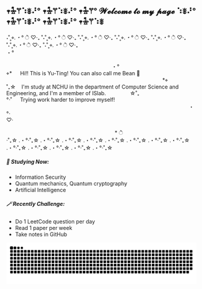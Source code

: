 ## 𖥧𖡆𖦥⠱ꎺ⠜° 𖥧𖡆𖦥⠱ꎺ⠜° 𖥧𖡆𖦥° 𝓦𝓮𝓵𝓬𝓸𝓶𝓮 𝓽𝓸 𝓶𝔂 𝓹𝓪𝓰𝓮 ⠱ꎺ⠜° 𖥧𖡆𖦥⠱ꎺ⠜° 𖥧𖡆𖦥⠱ꎺ⠜° 𖥧𖡆𖦥⠱ꎺ
˖˚˳⌖*.・°* ੈ ♡‧₊ ˚˖˚˳⌖*.・°* ੈ ♡‧₊ ˚˖˚˳⌖*.・°* ੈ ♡‧₊ ˚˖˚˳⌖*.・°* ੈ ♡‧₊ ˚˖˚˳⌖*.・°* ੈ ♡‧₊ ˚˖˚˳⌖*.・°* ੈ ♡‧₊ ˚˖˚˳⌖*.・°* ੈ ♡‧₊ <br>
・° &nbsp;&nbsp;&nbsp;&nbsp;&nbsp;&nbsp;&nbsp;&nbsp;&nbsp;&nbsp;&nbsp;&nbsp;&nbsp;&nbsp;&nbsp;&nbsp;&nbsp;&nbsp;&nbsp;&nbsp;&nbsp;&nbsp;&nbsp;&nbsp;&nbsp;&nbsp;&nbsp;&nbsp;&nbsp;&nbsp;&nbsp;&nbsp;&nbsp;&nbsp;&nbsp;&nbsp;&nbsp;&nbsp;&nbsp;&nbsp;&nbsp;&nbsp;&nbsp;&nbsp;&nbsp;&nbsp;&nbsp;&nbsp;&nbsp;&nbsp;&nbsp;&nbsp;&nbsp;&nbsp;&nbsp;&nbsp;&nbsp;&nbsp;&nbsp;&nbsp;&nbsp;&nbsp;&nbsp;&nbsp;&nbsp;&nbsp;&nbsp;&nbsp;&nbsp;&nbsp;&nbsp;&nbsp;&nbsp;&nbsp;&nbsp;&nbsp;&nbsp;&nbsp;&nbsp;&nbsp;&nbsp;&nbsp;&nbsp;&nbsp;&nbsp;&nbsp;&nbsp;&nbsp;&nbsp;&nbsp;&nbsp;&nbsp;&nbsp;&nbsp;&nbsp;&nbsp;&nbsp;&nbsp;&nbsp;&nbsp;&nbsp;&nbsp;&nbsp;&nbsp;&nbsp;&nbsp;&nbsp;&nbsp;&nbsp;&nbsp;&nbsp;&nbsp;&nbsp;&nbsp;&nbsp;&nbsp;&nbsp;&nbsp;&nbsp;&nbsp;&nbsp;&nbsp;&nbsp;&nbsp;&nbsp;&nbsp;&nbsp;&nbsp;&nbsp;&nbsp;&nbsp;&nbsp;&nbsp;&nbsp;&nbsp;&nbsp;&nbsp;&nbsp;&nbsp;&nbsp;&nbsp;&nbsp;&nbsp;&nbsp;&nbsp;&nbsp;&nbsp;&nbsp;&nbsp;&nbsp;&nbsp;&nbsp;&nbsp;&nbsp;&nbsp;&nbsp;&nbsp;&nbsp;&nbsp;&nbsp;&nbsp;&nbsp;&nbsp;&nbsp;&nbsp;&nbsp;&nbsp;&nbsp;&nbsp;&nbsp;&nbsp;&nbsp;&nbsp;&nbsp;&nbsp;&nbsp;&nbsp;&nbsp;&nbsp;&nbsp;&nbsp;&nbsp;&nbsp;&nbsp;&nbsp;&nbsp;&nbsp;&nbsp;&nbsp;&nbsp;&nbsp;&nbsp;&nbsp;&nbsp;&nbsp;&nbsp;&nbsp;&nbsp;&nbsp;・° <br>
⌖* &emsp; Hi!! This is Yu-Ting! You can also call me Bean 🌱 &emsp;&emsp;&emsp;&emsp;&emsp;&emsp;&emsp;&emsp;&emsp;&emsp;&emsp;&emsp;&emsp;&emsp;&emsp;&emsp;&emsp;&emsp;&emsp;&emsp;&emsp;&emsp;&emsp;&emsp;&emsp;&emsp;&emsp;&emsp;&emsp;&nbsp; *⌖<br>
˚₊☆ &nbsp;&nbsp; I'm study at NCHU in the department of Computer Science and Engineering, and I'm a  member of ISlab. &emsp;&emsp;&emsp;&emsp; ☆˚₊<br>
°‧˚ &emsp; Trying work harder to improve myself! &emsp;&emsp;&emsp;&emsp;&emsp;&emsp;&emsp;&emsp;&emsp;&emsp;&emsp;&emsp;&emsp;&emsp;&emsp;&emsp;&emsp;&emsp;&emsp;&emsp;&emsp;&emsp;&emsp;&emsp;&emsp;&emsp;&emsp;&emsp;&emsp;&nbsp;&emsp;&emsp;&emsp;&emsp;&emsp; ・°‧ <br>
♡‧&nbsp;&nbsp;&nbsp;&nbsp;&nbsp;&nbsp;&nbsp;&nbsp;&nbsp;&nbsp;&nbsp;&nbsp;&nbsp;&nbsp;&nbsp;&nbsp;&nbsp;&nbsp;&nbsp;&nbsp;&nbsp;&nbsp;&nbsp;&nbsp;&nbsp;&nbsp;&nbsp;&nbsp;&nbsp;&nbsp;&nbsp;&nbsp;&nbsp;&nbsp;&nbsp;&nbsp;&nbsp;&nbsp;&nbsp;&nbsp;&nbsp;&nbsp;&nbsp;&nbsp;&nbsp;&nbsp;&nbsp;&nbsp;&nbsp;&nbsp;&nbsp;&nbsp;&nbsp;&nbsp;&nbsp;&nbsp;&nbsp;&nbsp;&nbsp;&nbsp;&nbsp;&nbsp;&nbsp;&nbsp;&nbsp;&nbsp;&nbsp;&nbsp;&nbsp;&nbsp;&nbsp;&nbsp;&nbsp;&nbsp;&nbsp;&nbsp;&nbsp;&nbsp;&nbsp;&nbsp;&nbsp;&nbsp;&nbsp;&nbsp;&nbsp;&nbsp;&nbsp;&nbsp;&nbsp;&nbsp;&nbsp;&nbsp;&nbsp;&nbsp;&nbsp;&nbsp;&nbsp;&nbsp;&nbsp;&nbsp;&nbsp;&nbsp;&nbsp;&nbsp;&nbsp;&nbsp;&nbsp;&nbsp;&nbsp;&nbsp;&nbsp;&nbsp;&nbsp;&nbsp;&nbsp;&nbsp;&nbsp;&nbsp;&nbsp;&nbsp;&nbsp;&nbsp;&nbsp;&nbsp;&nbsp;&nbsp;&nbsp;&nbsp;&nbsp;&nbsp;&nbsp;&nbsp;&nbsp;&nbsp;&nbsp;&nbsp;&nbsp;&nbsp;&nbsp;&nbsp;&nbsp;&nbsp;&nbsp;&nbsp;&nbsp;&nbsp;&nbsp;&nbsp;&nbsp;&nbsp;&nbsp;&nbsp;&nbsp;&nbsp;&nbsp;&nbsp;&nbsp;&nbsp;&nbsp;&nbsp;&nbsp;&nbsp;&nbsp;&nbsp;&nbsp;&nbsp;&nbsp;&nbsp;&nbsp;&nbsp;&nbsp;&nbsp;&nbsp;&nbsp;&nbsp;&nbsp;&nbsp;&nbsp;&nbsp;&nbsp;&nbsp;&nbsp;&nbsp;&nbsp;&nbsp;&nbsp;&nbsp;&nbsp;&nbsp;&nbsp;&nbsp;&nbsp;&nbsp;&nbsp;&nbsp;&nbsp;&nbsp;&nbsp;&nbsp;&nbsp; * ੈ<br>
‧˚₊☆ .・°‧˚₊☆ .・°‧˚₊☆ .・°‧˚₊☆ .・°‧˚₊☆ .・°‧˚₊☆ .・°‧˚₊☆ .・°‧˚₊☆ .・°‧˚₊☆ .・°‧˚₊☆ .・°‧˚₊☆ .・°‧˚₊☆ .・°‧˚₊☆ .・°‧˚₊☆ 

##### 🔮 Studying Now:
- Information Security
- Quantum mechanics, Quantum cryptography
- Artificial Intelligence

##### 🪄 Recently Challenge:
- Do 1 LeetCode question per day 
- Read 1 paper per week
- Take notes in GitHub


![](https://raw.githubusercontent.com/beanbean0510/beanbean0510/output/github-contribution-grid-snake.svg)

<!--
**beanbean0510/beanbean0510** is a ✨ _special_ ✨ repository because its `README.md` (this file) appears on your GitHub profile.

Here are some ideas to get you started:

- 🔭 I’m currently working on ...
- 🌱 I’m currently learning ...
- 👯 I’m looking to collaborate on ...
- 🤔 I’m looking for help with ...
- 💬 Ask me about ...
- 📫 How to reach me: ...
- 😄 Pronouns: ...
- ⚡ Fun fact: ...
-->
